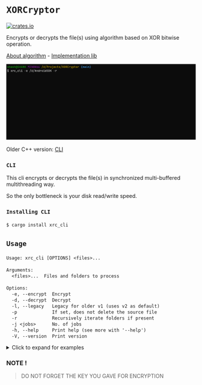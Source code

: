 # `XORCryptor`

[<img alt="crates.io" src="https://img.shields.io/crates/v/xrc_cli.svg?style=for-the-badge&color=fc8d62&logo=rust" height="22">](https://crates.io/crates/xrc_cli)

Encrypts or decrypts the file(s) using algorithm based on XOR bitwise operation.

[About algorithm](https://github.com/shank03/XORCryptor-Rust#about-algorithm) -  [Implementation lib](https://crates.io/crates/xor_cryptor)

![](xrc.gif)

Older C++ version: [CLI](https://github.com/shank03/XORCryptor/tree/cli)

### `CLI`

This cli encrypts or decrypts the file(s) in synchronized multi-buffered multithreading way.

So the only bottleneck is your disk read/write speed.

### `Installing CLI`

```shell
$ cargo install xrc_cli
```

## `Usage`

```
Usage: xrc_cli [OPTIONS] <files>...

Arguments:
  <files>...  Files and folders to process

Options:
  -e, --encrypt  Encrypt
  -d, --decrypt  Decrypt
  -l, --legacy   Legacy for older v1 (uses v2 as default)
  -p             If set, does not delete the source file
  -r             Recursively iterate folders if present
  -j <jobs>      No. of jobs
  -h, --help     Print help (see more with '--help')
  -V, --version  Print version
```

<details>
<summary>Click to expand for examples</summary>

It will ask for key everytime you encrypt or decrypt some file

### Encrypt

```shell
$ xrc_cli -e  file.ext
```

```
Before command:         After command:

random_folder           random_folder
    |- some_fld             |- some_fld
    |   |- t.txt            |   |- t.txt
    |   |- p.txt            |   |- p.txt
    |   |- in_fld           |   |- in_fld
    |       |- v.mp4        |       |- v.mp4
    |- file.ext             |- file.ext.xrc
```

### With Folder

```shell
$ xrc_cli -e  file.ext some_fld
```

```
Before command:         After command:

random_folder           random_folder
    |- some_fld             |- some_fld
    |   |- t.txt            |   |- t.txt.xrc
    |   |- p.txt            |   |- p.txt.xrc
    |   |- in_fld           |   |- in_fld
    |       |- v.mp4        |       |- v.mp4
    |- file.ext             |- file.ext.xrc
```

### Preserve source

```shell
$ xrc_cli -p -e file.ext some_fld
```

```
Before command:         After command:

random_folder           random_folder
    |- some_fld             |- some_fld
        |- t.txt            |   |- t.txt
        |- p.txt            |   |- t.txt.xrc
        |- in_fld           |   |- p.txt
        |   |- v.mp4        |   |- p.txt.xrc
        |- file.ext         |   |- in_fld
                            |       |- v.mp4
                            |- file.ext
                            |- file.ext.xrc
```

### Iterate Recursively

```shell
$ xrc_cli -r -e  file.ext some_fld
```

```
Before command:         After command:

random_folder           random_folder
    |- some_fld             |- some_fld
    |   |- t.txt            |   |- t.txt.xrc
    |   |- p.txt            |   |- p.txt.xrc
    |   |- in_fld           |   |- in_fld
    |       |- v.mp4        |       |- v.mp4.xrc
    |- file.ext             |- file.ext.xrc
```

</details>

### NOTE !

> DO NOT FORGET THE KEY YOU GAVE FOR ENCRYPTION
